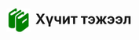 <h1 align="center"><img src="assets/images/icon_manual.png" style="width: 48px;vertical-align: middle;padding-right: 10px;"/>Хүчит тэжээл</h1>

<script>PDFObject.embed("assets/manuals/nom12.pdf", "#book");</script>

<div id="book"></div>

<style>
.pdfobject-container { height: 50rem; border: 1rem solid rgba(0,0,0,.1); }
</style>